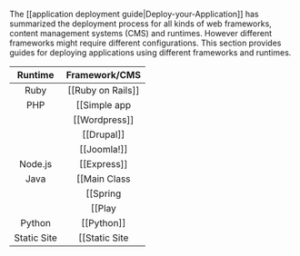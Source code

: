 The [[application deployment guide|Deploy-your-Application]] has summarized the deployment process for all kinds of web frameworks, content management systems (CMS) and runtimes. However different frameworks might require different configurations. This section provides guides for deploying applications using different frameworks and runtimes.

  
| Runtime     | Framework/CMS |
| :-------:   | :---------: |
| Ruby        | [[Ruby on Rails]] |
| PHP         | [[Simple app|PHP]] | 
|             | [[Wordpress]] | 
|             | [[Drupal]] |
|             | [[Joomla!]] |
| Node.js     | [[Express]] |
| Java        | [[Main Class|Java#Main-Class]] |
|             | [[Spring|Java#Spring]] |
|             | [[Play|Java#Play]] |
| Python      | [[Python]] |
| Static Site | [[Static Site|Nginx]] |
